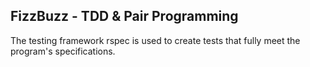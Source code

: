 ## FizzBuzz - TDD & Pair Programming

The testing framework rspec is used to create tests that fully meet the program's specifications.